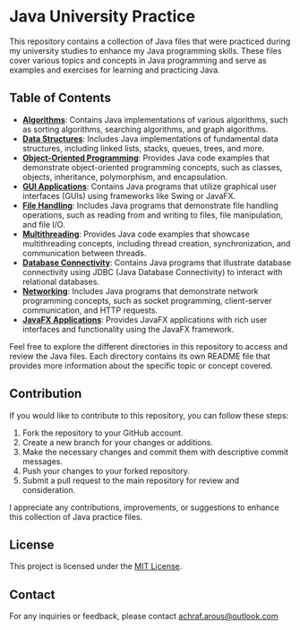 # Java University Practice

This repository contains a collection of Java files that were practiced during my university studies to enhance my Java programming skills. These files cover various topics and concepts in Java programming and serve as examples and exercises for learning and practicing Java.

## Table of Contents

- **[Algorithms](/algorithms)**: Contains Java implementations of various algorithms, such as sorting algorithms, searching algorithms, and graph algorithms.
- **[Data Structures](/data-structures)**: Includes Java implementations of fundamental data structures, including linked lists, stacks, queues, trees, and more.
- **[Object-Oriented Programming](/oop)**: Provides Java code examples that demonstrate object-oriented programming concepts, such as classes, objects, inheritance, polymorphism, and encapsulation.
- **[GUI Applications](/gui-applications)**: Contains Java programs that utilize graphical user interfaces (GUIs) using frameworks like Swing or JavaFX.
- **[File Handling](/file-handling)**: Includes Java programs that demonstrate file handling operations, such as reading from and writing to files, file manipulation, and file I/O.
- **[Multithreading](/multithreading)**: Provides Java code examples that showcase multithreading concepts, including thread creation, synchronization, and communication between threads.
- **[Database Connectivity](/database-connectivity)**: Contains Java programs that illustrate database connectivity using JDBC (Java Database Connectivity) to interact with relational databases.
- **[Networking](/networking)**: Includes Java programs that demonstrate network programming concepts, such as socket programming, client-server communication, and HTTP requests.
- **[JavaFX Applications](/javafx-applications)**: Provides JavaFX applications with rich user interfaces and functionality using the JavaFX framework.

Feel free to explore the different directories in this repository to access and review the Java files. Each directory contains its own README file that provides more information about the specific topic or concept covered.

## Contribution

If you would like to contribute to this repository, you can follow these steps:

1. Fork the repository to your GitHub account.
2. Create a new branch for your changes or additions.
3. Make the necessary changes and commit them with descriptive commit messages.
4. Push your changes to your forked repository.
5. Submit a pull request to the main repository for review and consideration.

I appreciate any contributions, improvements, or suggestions to enhance this collection of Java practice files.

## License

This project is licensed under the [MIT License](LICENSE).

## Contact

For any inquiries or feedback, please contact achraf.arous@outlook.com

